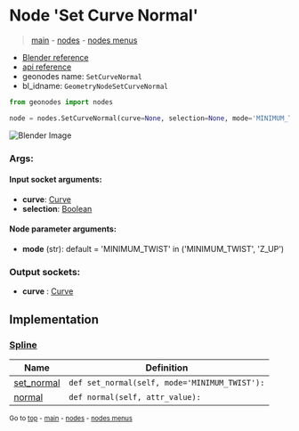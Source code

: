 # Node 'Set Curve Normal'

> [main](../structure.md) - [nodes](nodes.md) - [nodes menus](nodes_menus.md)

- [Blender reference](https://docs.blender.org/manual/en/latest/modeling/geometry_nodes/curve/set_curve_normal.html)
- [api reference](https://docs.blender.org/api/current/bpy.types.GeometryNodeSetCurveNormal.html)
- geonodes name: `SetCurveNormal`
- bl_idname: `GeometryNodeSetCurveNormal`

```python
from geonodes import nodes

node = nodes.SetCurveNormal(curve=None, selection=None, mode='MINIMUM_TWIST')
```

![Blender Image](https://docs.blender.org/manual/en/latest/_images/node-types_GeometryNodeSetCurveNormal.webp)

### Args:

#### Input socket arguments:

- **curve**: [Curve](Curve.md)
- **selection**: [Boolean](Boolean.md)

#### Node parameter arguments:

- **mode** (str): default = 'MINIMUM_TWIST' in ('MINIMUM_TWIST', 'Z_UP')

### Output sockets:

- **curve** : [Curve](Curve.md)

## Implementation

### [Spline](Spline.md)

| Name | Definition |
|------|------------|
 | [set_normal](Spline.md#set_normal) | `def set_normal(self, mode='MINIMUM_TWIST'):` |
 | [normal](Spline.md#normal) | `def normal(self, attr_value):` |

<sub>Go to [top](#node-Set-Curve-Normal) - [main](../structure.md) - [nodes](nodes.md) - [nodes menus](nodes_menus.md)</sub>

